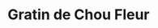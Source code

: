 ---
layout: recette
categories: [recettes]
hidden: true
lang: fr
title: Gratin de Chou Fleur
type: sel
ingredients: 
  - nom: chou fleur
    qte: 1
  - nom: farine
    qte: 100
    unite: gr
  - nom: beurre
    qte: 100
    unite: gr
  - nom: lait
    qte: 1
    unite: L
  - nom: emmental rapé
    qte: 100
    unite: gr
  - nom: muscade
    qte: au goût
preconditions:
  - Préchauffer le four à 200°C
etapes:
  - label: "Préparation 1/3 : Chou Fleur"
    details:
      - Faire bouillir une grande casserole d'eau salée
      - Détailler le chou fleur
      - Le faire cuire pendant 15 minutes dans l'eau bouillante 
  - label: "Préparation 2/3 : Béchamel"
    details:
      - Faire fondre le beurre dans une casserole
      - Hors du feu, ajouter la farine et mélanger
      - Ajouter le litre de lait et mélanger
      - Ajouter une cuillère à café de sel, de la muscade et du poivre
      - Porter à ébullition puis réduire le feu
      - Mélanger continuellement sur et hors du feu jusqu'à ce que ça épaississe
  - label: "Préparation 3/3 : Assemblage"
    details:
      - Mettre une couche de béchamel dans le plat à gratin
      - Y ajouter les bouts de chou fleur tête en bas
      - Couvrir de béchamel
      - Couvrir de fromage rapé
materiel:
  - plat à gratin
cuisson: 
  - Cuire 30 minutes à 200°C
  - Le dessus doit être bien gratiné
notes:
  - Toujours mélanger la béchamel pour éviter qu'elle brûle / colle au fond de la casserole 
  - Goûter la béchamel pour vérifier qu'elle est assez salée
variantes:
 - label: Utiliser du comté
   todo: false
---